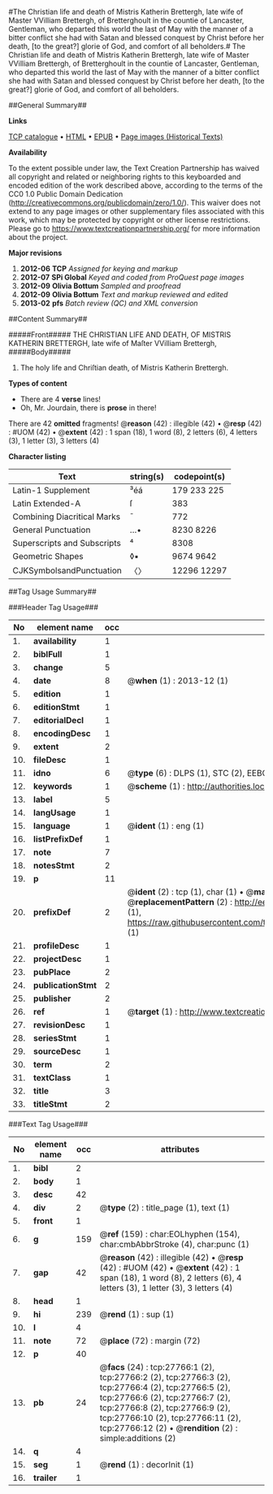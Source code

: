 #The Christian life and death of Mistris Katherin Brettergh, late wife of Master VVilliam Brettergh, of Bretterghoult in the countie of Lancaster, Gentleman, who departed this world the last of May with the manner of a bitter conflict she had with Satan and blessed conquest by Christ before her death, [to the great?] glorie of God, and comfort of all beholders.#
The Christian life and death of Mistris Katherin Brettergh, late wife of Master VVilliam Brettergh, of Bretterghoult in the countie of Lancaster, Gentleman, who departed this world the last of May with the manner of a bitter conflict she had with Satan and blessed conquest by Christ before her death, [to the great?] glorie of God, and comfort of all beholders.

##General Summary##

**Links**

[TCP catalogue](http://www.ota.ox.ac.uk/tcp/)  • 
[HTML](http://tei.it.ox.ac.uk/tcp/Texts-HTML/free/A02/A02733.html)  • 
[EPUB](http://tei.it.ox.ac.uk/tcp/Texts-EPUB/free/A02/A02733.epub) • 
[Page images (Historical Texts)](https://historicaltexts.jisc.ac.uk/eebo-24535184e)

**Availability**

To the extent possible under law, the Text Creation Partnership has waived all copyright and related or neighboring rights to this keyboarded and encoded edition of the work described above, according to the terms of the CC0 1.0 Public Domain Dedication (http://creativecommons.org/publicdomain/zero/1.0/). This waiver does not extend to any page images or other supplementary files associated with this work, which may be protected by copyright or other license restrictions. Please go to https://www.textcreationpartnership.org/ for more information about the project.

**Major revisions**

1. __2012-06__ __TCP__ *Assigned for keying and markup*
1. __2012-07__ __SPi Global__ *Keyed and coded from ProQuest page images*
1. __2012-09__ __Olivia Bottum__ *Sampled and proofread*
1. __2012-09__ __Olivia Bottum__ *Text and markup reviewed and edited*
1. __2013-02__ __pfs__ *Batch review (QC) and XML conversion*

##Content Summary##

#####Front#####
THE CHRISTIAN LIFE AND DEATH, OF MISTRIS KATHERIN BRETTERGH, late wife of Maſter VVilliam Brettergh,
#####Body#####

1. The holy life and Chriſtian death, of Mistris Katherin Brettergh.

**Types of content**

  * There are 4 **verse** lines!
  * Oh, Mr. Jourdain, there is **prose** in there!

There are 42 **omitted** fragments! 
 @__reason__ (42) : illegible (42)  •  @__resp__ (42) : #UOM (42)  •  @__extent__ (42) : 1 span (18), 1 word (8), 2 letters (6), 4 letters (3), 1 letter (3), 3 letters (4)

**Character listing**


|Text|string(s)|codepoint(s)|
|---|---|---|
|Latin-1 Supplement|³éá|179 233 225|
|Latin Extended-A|ſ|383|
|Combining             Diacritical Marks|̄|772|
|General Punctuation|…•|8230 8226|
|Superscripts             and Subscripts|⁴|8308|
|Geometric Shapes|◊▪|9674 9642|
|CJKSymbolsandPunctuation|〈〉|12296 12297|

##Tag Usage Summary##

###Header Tag Usage###

|No|element name|occ|attributes|
|---|---|---|---|
|1.|__availability__|1||
|2.|__biblFull__|1||
|3.|__change__|5||
|4.|__date__|8| @__when__ (1) : 2013-12 (1)|
|5.|__edition__|1||
|6.|__editionStmt__|1||
|7.|__editorialDecl__|1||
|8.|__encodingDesc__|1||
|9.|__extent__|2||
|10.|__fileDesc__|1||
|11.|__idno__|6| @__type__ (6) : DLPS (1), STC (2), EEBO-CITATION (1), OCLC (1), VID (1)|
|12.|__keywords__|1| @__scheme__ (1) : http://authorities.loc.gov/ (1)|
|13.|__label__|5||
|14.|__langUsage__|1||
|15.|__language__|1| @__ident__ (1) : eng (1)|
|16.|__listPrefixDef__|1||
|17.|__note__|7||
|18.|__notesStmt__|2||
|19.|__p__|11||
|20.|__prefixDef__|2| @__ident__ (2) : tcp (1), char (1)  •  @__matchPattern__ (2) : ([0-9\-]+):([0-9IVX]+) (1), (.+) (1)  •  @__replacementPattern__ (2) : http://eebo.chadwyck.com/downloadtiff?vid=$1&page=$2 (1), https://raw.githubusercontent.com/textcreationpartnership/Texts/master/tcpchars.xml#$1 (1)|
|21.|__profileDesc__|1||
|22.|__projectDesc__|1||
|23.|__pubPlace__|2||
|24.|__publicationStmt__|2||
|25.|__publisher__|2||
|26.|__ref__|1| @__target__ (1) : http://www.textcreationpartnership.org/docs/. (1)|
|27.|__revisionDesc__|1||
|28.|__seriesStmt__|1||
|29.|__sourceDesc__|1||
|30.|__term__|2||
|31.|__textClass__|1||
|32.|__title__|3||
|33.|__titleStmt__|2||


###Text Tag Usage###

|No|element name|occ|attributes|
|---|---|---|---|
|1.|__bibl__|2||
|2.|__body__|1||
|3.|__desc__|42||
|4.|__div__|2| @__type__ (2) : title_page (1), text (1)|
|5.|__front__|1||
|6.|__g__|159| @__ref__ (159) : char:EOLhyphen (154), char:cmbAbbrStroke (4), char:punc (1)|
|7.|__gap__|42| @__reason__ (42) : illegible (42)  •  @__resp__ (42) : #UOM (42)  •  @__extent__ (42) : 1 span (18), 1 word (8), 2 letters (6), 4 letters (3), 1 letter (3), 3 letters (4)|
|8.|__head__|1||
|9.|__hi__|239| @__rend__ (1) : sup (1)|
|10.|__l__|4||
|11.|__note__|72| @__place__ (72) : margin (72)|
|12.|__p__|40||
|13.|__pb__|24| @__facs__ (24) : tcp:27766:1 (2), tcp:27766:2 (2), tcp:27766:3 (2), tcp:27766:4 (2), tcp:27766:5 (2), tcp:27766:6 (2), tcp:27766:7 (2), tcp:27766:8 (2), tcp:27766:9 (2), tcp:27766:10 (2), tcp:27766:11 (2), tcp:27766:12 (2)  •  @__rendition__ (2) : simple:additions (2)|
|14.|__q__|4||
|15.|__seg__|1| @__rend__ (1) : decorInit (1)|
|16.|__trailer__|1||
